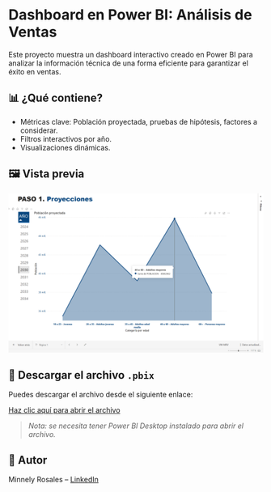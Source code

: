 # Dashboard en Power BI: Análisis de Ventas
Este proyecto muestra un dashboard interactivo creado en Power BI para analizar la información técnica de una forma eficiente para garantizar el éxito en ventas.

## 📊 ¿Qué contiene?

- Métricas clave: Población proyectada, pruebas de hipótesis, factores a considerar.
- Filtros interactivos por año.
- Visualizaciones dinámicas.

## 🖼️ Vista previa

![Dashboard Preview](Screenshot.png)

## 🔗 Descargar el archivo `.pbix`

Puedes descargar el archivo desde el siguiente enlace:

[Haz clic aquí para abrir el archivo](https://www.dropbox.com/scl/fi/4hqccd7zc6a31aos9hokf/VW-MRV.pbix?rlkey=tkh3kngbnkaml6lfrdxlslgxm&st=2lquub70&dl=0)

> *Nota: se necesita tener Power BI Desktop instalado para abrir el archivo.*

## 👤 Autor

Minnely Rosales – [LinkedIn](https://linkedin.com/in/minnelyrosales)
